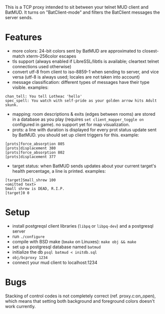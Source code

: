 This is a TCP proxy intended to sit between your telnet MUD client and BatMUD.
It turns on "BatClient-mode" and filters the BatClient messages the server
sends.

Features
========

 - more colors: 24-bit colors sent by BatMUD are approximated to closest-match
   xterm-256color escapes
 - tls support (always enabled if LibreSSL/libtls is available; cleartext
   telnet connections used otherwise)
 - convert utf-8 from client to iso-8859-1 when sending to server, and vice
   versa (utf-8 is always used; locales are not taken into account)
 - message classification: different types of messages have their type visible.
   examples:
```
chan_tell: You tell Lotheac 'hello'
spec_spell: You watch with self-pride as your golden arrow hits Adult skunk.
```
 - mapping: room descriptions & exits (edges between rooms) are stored in a
   database as you play (requires `set client_mapper_toggle on` configured in
   game). no support yet for map visualization.
 - prots: a line with duration is displayed for every prot status update sent
   by BatMUD. you should set up client triggers for this. example:
```
[prots]force_absorption 805
[prots]displacement 380
[prots]force_absorption 802
[prots]displacement 377
```
 - target status: when BatMUD sends updates about your current target's health
   percentage, a line is printed. examples:
```
[target]Small_shrew 100
<omitted text>
Small shrew is DEAD, R.I.P.
[target]0 0
```

Setup
=====

 - install postgreqsl client libraries (`libpq` or `libpq-dev`) and a
   postgresql server
 - run `./configure`
 - compile with BSD make (`bmake` on Linuxes): `make obj && make`
 - set up a postgresql database named `batmud`
 - initialize the db `psql batmud < initdb.sql`
 - `obj/bcproxy 1234`
 - connect your mud client to localhost:1234

Bugs
====

Stacking of control codes is not completely correct (ref. proxy.c:on\_open),
which means that setting both background and foreground colors doesn't work
currently.
